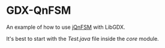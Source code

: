 # GDX-QnFSM
An example of how to use [jQnFSM](https://github.com/rskupnik/jqnfsm) with LibGDX.

It's best to start with the *Test.java* file inside the *core* module.
